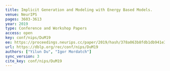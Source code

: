 ```yaml
---
title: Implicit Generation and Modeling with Energy Based Models.
venue: NeurIPS
pages: 3603-3613
year: 2019
type: Conference and Workshop Papers
access: open
key: conf/nips/DuM19
ee: https://proceedings.neurips.cc/paper/2019/hash/378a063b8fdb1db941e34f4bde584c7d-Abstract.html
url: https://dblp.org/rec/conf/nips/DuM19
authors: ["Yilun Du", "Igor Mordatch"]
sync_version: 3
cite_key: conf/nips/DuM19
---
```


